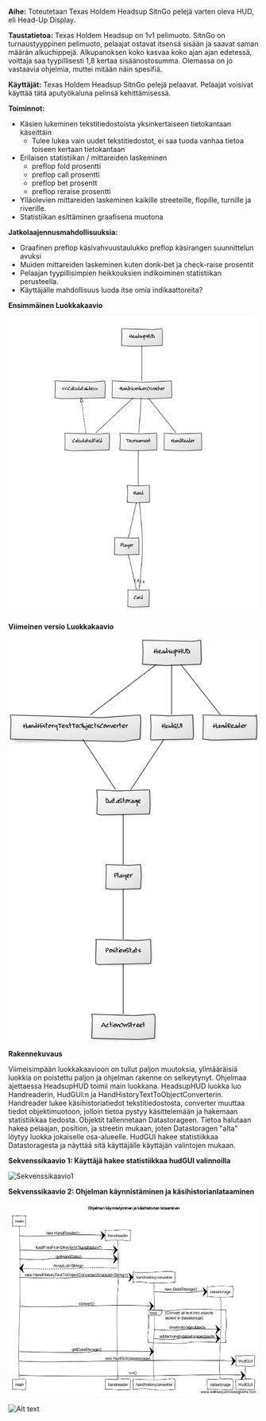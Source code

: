 ﻿**Aihe:** Toteutetaan Texas Holdem Headsup SitnGo pelejä varten oleva HUD, eli Head-Up Display.

**Taustatietoa:** Texas Holdem Headsup on 1v1 pelimuoto. SitnGo on turnaustyyppinen pelimuoto, pelaajat ostavat itsensä sisään ja saavat saman määrän alkuchippejä. Alkupanoksen koko kasvaa koko ajan ajan edetessä, voittaja saa tyypillisesti 1,8 kertaa sisäänostosumma. Olemassa on jo vastaavia ohjelmia, muttei mitään näin spesifiä.

**Käyttäjät:** Texas Holdem Headsup SitnGo pelejä pelaavat. Pelaajat voisivat käyttää tätä aputyökaluna pelinsä kehittämisessä.

**Toiminnot:**
* Käsien lukeminen tekstitiedostoista yksinkertaiseen tietokantaan käseittäin
  * Tulee lukea vain uudet tekstitiedostot, ei saa tuoda vanhaa tietoa toiseen kertaan tietokantaan
* Erilaisen statistiikan / mittareiden laskeminen
  * preflop fold prosentti
  * preflop call prosentti
  * preflop bet prosentt
  * preflop reraise prosentti
* Ylläolevien mittareiden laskeminen kaikille streeteille, flopille, turnille ja riverille.
* Statistiikan esittäminen graafisena muotona


**Jatkolaajennusmahdollisuuksia:**
* Graafinen preflop käsivahvuustaulukko preflop käsirangen suunnittelun avuksi
* Muiden mittareiden laskeminen kuten donk-bet ja check-raise prosentit
* Pelaajan tyypillisimpien heikkouksien indikoiminen statistiikan perusteella.
* Käyttäjälle mahdollisuus luoda itse omia indikaattoreita?

**Ensimmäinen Luokkakaavio**

![Luokkakaavio](MaarittelyvaiheenLuokkakaavio.JPG)

**Viimeinen versio Luokkakaavio**

![Luokkakaavio4](Luokkakaavio4.png)

**Rakennekuvaus**

Viimeisimpään luokkakaavioon on tullut paljon muutoksia, ylimääräisiä luokkia on poistettu paljon ja ohjelman rakenne on selkeytynyt. Ohjelmaa ajettaessa HeadsupHUD toimii main luokkana. HeadsupHUD luokka luo Handreaderin, HudGUI:n ja HandHistoryTextToObjectConverterin. Handreader lukee käsihistoriatiedot tekstitiedostosta, converter muuttaa tiedot objektimuotoon, jolloin tietoa pystyy käsittelemään ja hakemaan statistiikkaa tiedosta. Objektit tallennetaan Datastorageen. Tietoa halutaan hakea pelaajan, position, ja streetin mukaan, joten Datastoragen "alta" löytyy luokka jokaiselle osa-alueelle. HudGUI hakee statistiikkaa Datastoragesta ja näyttää sitä käyttäjälle käyttäjän valintojen mukaan.

**Sekvenssikaavio 1: Käyttäjä hakee statistiikkaa hudGUI valinnoilla**

![Sekvenssikaavio1](LoadPlayerStatsSekvenssi.png)

**Sekvenssikaavio 2: Ohjelman käynnistäminen ja käsihistorianlataaminen**

![Sekvenssikaavio2](Ohjelmankaynnistys.png)

![Alt text](http://yuml.me/diagram/scruffy;dir:TB;scale:80/class/ "Edit Later")
